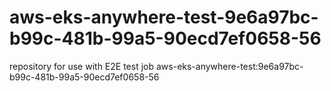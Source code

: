 # aws-eks-anywhere-test-9e6a97bc-b99c-481b-99a5-90ecd7ef0658-56
repository for use with E2E test job aws-eks-anywhere-test:9e6a97bc-b99c-481b-99a5-90ecd7ef0658-56
